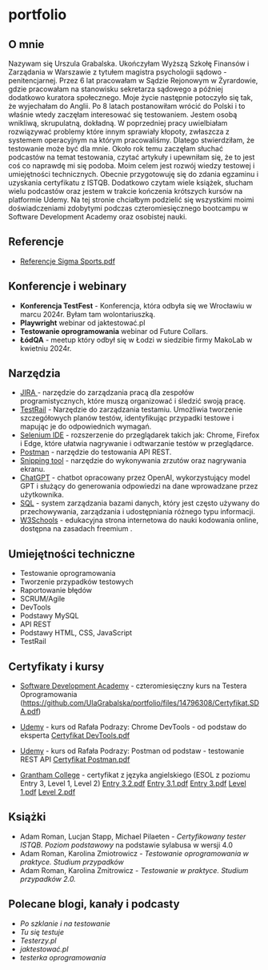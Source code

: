 # portfolio 

## O mnie 
Nazywam się Urszula Grabalska. Ukończyłam Wyższą Szkołę Finansów i Zarządania w Warszawie z tytułem magistra psychologii sądowo - penitencjarnej. Przez 6 lat pracowałam w Sądzie Rejonowym w Żyrardowie, gdzie pracowałam na stanowisku sekretarza sądowego a później dodatkowo kuratora społecznego. Moje życie następnie potoczyło się tak, że wyjechałam do Anglii. Po 8 latach postanowiłam wrócić do Polski i to właśnie wtedy zaczęłam interesować się testowaniem. Jestem osobą wnikliwą, skrupulatną, dokładną. W poprzedniej pracy uwielbiałam rozwiązywać problemy które innym sprawiały kłopoty, zwłaszcza z systemem operacyjnym na którym pracowaliśmy. Dlatego stwierdziłam, że testowanie może być dla mnie. Około rok temu zaczęłam słuchać podcastów na temat testowania, czytać artykuły i upewniłam się, że to jest coś co naprawdę mi się podoba. Moim celem jest rozwój wiedzy testowej i umiejętności technicznych. Obecnie przygotowuję się do zdania egzaminu i uzyskania certyfikatu z ISTQB. Dodatkowo czytam wiele książek, słucham wielu podcastów oraz jestem w trakcie kończenia krótszych kursów na platformie Udemy. Na tej stronie chciałbym podzielić się wszystkimi moimi doświadczeniami zdobytymi podczas czteromiesięcznego bootcampu w Software Development Academy oraz osobistej nauki. 

## Referencje
- [Referencje Sigma Sports.pdf](https://github.com/UlaGrabalska/portfolio/files/14796301/Referencje.Sigma.Sports.pdf)

## Konferencje i webinary
- **Konferencja TestFest** - Konferencja, która odbyła się we Wrocławiu w marcu 2024r. Byłam tam wolontariuszką.
- **Playwright** webinar od jaktestować.pl
- **Testowanie oprogramowania** webinar od Future Collars.
- **ŁódQA** - meetup który odbył się w Łodzi w siedzibie firmy MakoLab w kwietniu 2024r. 

## Narzędzia
- [JIRA ](https://www.atlassian.com/pl/software/jira) - narzędzie do zarządzania pracą dla zespołów programistycznych, które muszą organizować i śledzić swoją pracę.
- [TestRail](https://www.testrail.com/?utm_term=testrail&utm_campaign=gg_dg_eu1_search_brand&utm_source=google&utm_medium=cpc&utm_content=brand_exact&hsa_acc=9739162558&hsa_cam=13791072614&hsa_grp=157736310710&hsa_ad=674912748881&hsa_src=g&hsa_tgt=kwd-302379004298&hsa_kw=testrail&hsa_mt=e&hsa_net=adwords&hsa_ver=3&gad_source=1&gclid=CjwKCAjw5ImwBhBtEiwAFHDZx0rLC47HieSoJAIyxiJ31bKAYsIIq32PNJosSpY0gqK6SPL-DRsGahoCXcAQAvD_BwE) - Narzędzie do zarządzania testamiu. Umożliwia tworzenie szczegółowych planów testów, identyfikując przypadki testowe i mapując je do odpowiednich wymagań.
- [Selenium IDE](https://chromewebstore.google.com/detail/selenium-ide/mooikfkahbdckldjjndioackbalphokd?pli=1) - rozszerzenie do przeglądarek takich jak: Chrome, Firefox i Edge, które ułatwia nagrywanie i odtwarzanie testów w przeglądarce.
- [Postman](https://www.postman.com/) - narzędzie do testowania API REST.
- [Snipping tool](https://apps.microsoft.com/detail/9mz95kl8mr0l?hl=en-US&gl=US) - narzędzie do wykonywania zrzutów oraz nagrywania ekranu. 
- [ChatGPT](https://chat.openai.com/auth/login) - chatbot opracowany przez OpenAI, wykorzystujący model GPT i służący do generowania odpowiedzi na dane wprowadzane przez użytkownika.
- [SQL](https://dev.mysql.com/downloads/mysql/) - system zarządzania bazami danych, który jest często używany do przechowywania, zarządzania i udostępniania różnego typu informacji. 
- [W3Schools](https://www.w3schools.com/) - edukacyjna strona internetowa do nauki kodowania online, dostępna na zasadach freemium .

## Umiejętności techniczne
- Testowanie oprogramowania
- Tworzenie przypadków testowych
- Raportowanie błędów
- SCRUM/Agile
- DevTools
- Podstawy MySQL
- API REST
- Podstawy HTML, CSS, JavaScript
- TestRail

## Certyfikaty i kursy
- [Software Development Academy](https://sdacademy.pl/?utm_source=google&utm_medium=cpc&utm_campaign=%5BPL-GADS-BR%5D_Brand&utm_content=software_development_academy_-_brand&utm_term=software%20development%20academy&gad_source=1&gclid=CjwKCAjw5ImwBhBtEiwAFHDZxzBV57_PSZP1X3s2sCfPaS5YzCMxeRHZH) - czteromiesięczny kurs na Testera Oprogramowania (https://github.com/UlaGrabalska/portfolio/files/14796308/Certyfikat.SDA.pdf)
- [Udemy](https://www.udemy.com/course/chrome-devtools-od-podstaw-do-eksperta/?couponCode=GENAISALE24) - kurs od Rafała Podrazy: Chrome DevTools - od podstaw do eksperta [Certyfikat DevTools.pdf](https://github.com/UlaGrabalska/portfolio/files/14969941/Certyfikat.DevTools.pdf)
- [Udemy](https://www.udemy.com/course/postman-od-podstaw-testowanie-rest-api/?couponCode=GENAISALE24) - kurs od Rafała Podrazy: Postman od podstaw - testowanie REST API [Certyfikat Postman.pdf](https://github.com/UlaGrabalska/portfolio/files/14969956/Certyfikat.Postman.pdf)

- [Grantham College](https://www.grantham.ac.uk/) - certyfikat z języka angielskiego (ESOL z poziomu Entry 3, Level 1, Level 2)
[Entry 3.2.pdf](https://github.com/UlaGrabalska/portfolio/files/14796366/Entry.3.2.pdf)
[Entry 3.1.pdf](https://github.com/UlaGrabalska/portfolio/files/14796365/Entry.3.1.pdf)
[Entry 3.pdf](https://github.com/UlaGrabalska/portfolio/files/14796364/Entry.3.pdf)
[Level 1.pdf](https://github.com/UlaGrabalska/portfolio/files/14796363/Level.1.pdf)
[Level 2.pdf](https://github.com/UlaGrabalska/portfolio/files/14796362/Level.2.pdf)

## Książki
- Adam Roman, Lucjan Stapp, Michael Pilaeten - *Certyfikowany tester ISTQB. Poziom podstawowy* na podstawie sylabusa w wersji 4.0
- Adam Roman, Karolina Zmiotrowicz - *Testowanie oprogramowania w praktyce. Studium przypadków*
- Adam Roman, Karolina Zmitrowicz - *Testowanie w praktyce. Studium przypadków 2.0.*

## Polecane blogi, kanały i podcasty
- *Po szklanie i na testowanie*
- *Tu się testuje*
- *Testerzy.pl*
- *jaktestować.pl*
- *testerka oprogramowania*



